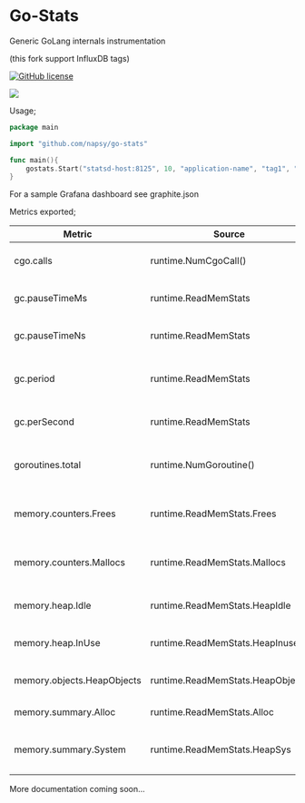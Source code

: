 # Go-Stats

Generic GoLang internals instrumentation

(this fork support InfluxDB tags)

[![GitHub license](https://img.shields.io/github/license/mashape/apistatus.svg)]()

![](http://f.cl.ly/items/3q3K381r2D0K3O3S2H0Q/Screen%20Shot%202016-04-03%20at%2018.56.08.png?v=9fe2d412)

Usage;

```go
package main

import "github.com/napsy/go-stats"

func main(){
	gostats.Start("statsd-host:8125", 10, "application-name", "tag1", "value1", "tag2", "value2")
}
```

For a sample Grafana dashboard see graphite.json

Metrics exported;

| Metric                     | Source                           | Description                            | Unit               |
|----------------------------|----------------------------------|----------------------------------------|--------------------|
| cgo.calls                  | runtime.NumCgoCall()             | Number of Cgo Calls                    | calls per second   |
| gc.pauseTimeMs             | runtime.ReadMemStats             | Pause time of last GC run              | MS                 |
| gc.pauseTimeNs             | runtime.ReadMemStats             | Pause time of last GC run              | NS                 |
| gc.period                  | runtime.ReadMemStats             | Time between last two GC runs          | MS                 |
| gc.perSecond               | runtime.ReadMemStats             | Number of GCs per second               | runs per second    |
| goroutines.total           | runtime.NumGoroutine()           | Number of currently running goroutines | total              |
| memory.counters.Frees      | runtime.ReadMemStats.Frees       | Number of frees issued to the system   | frees per second   |
| memory.counters.Mallocs    | runtime.ReadMemStats.Mallocs     | Number of Mallocs issued to the system | mallocs per second |
| memory.heap.Idle           | runtime.ReadMemStats.HeapIdle    | Memory on the heap not in use          | bytes              |
| memory.heap.InUse          | runtime.ReadMemStats.HeapInuse   | Memory on the heap in use              | bytes              |
| memory.objects.HeapObjects | runtime.ReadMemStats.HeapObjects | Total objects on the heap              | # Objects          |
| memory.summary.Alloc       | runtime.ReadMemStats.Alloc       | Total bytes allocated                  | bytes              |
| memory.summary.System      | runtime.ReadMemStats.HeapSys     | Total bytes acquired from system       | bytes              |

More documentation coming soon...
